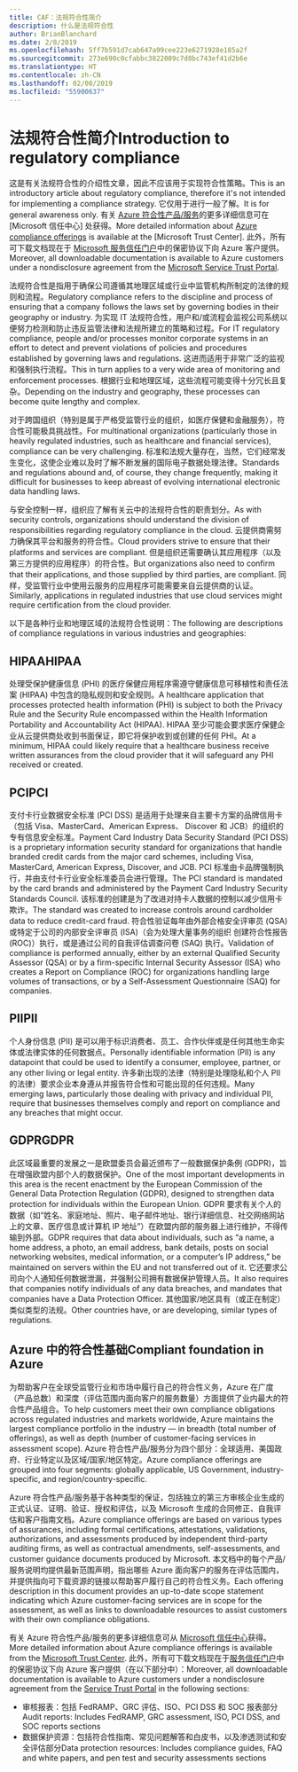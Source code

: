 ```yaml
---
title: CAF：法规符合性简介
description: 什么是法规符合性
author: BrianBlanchard
ms.date: 2/8/2019
ms.openlocfilehash: 5ff7b591d7cab647a99cee223e6271928e185a2f
ms.sourcegitcommit: 273e690c0cfabbc3822089c7d8bc743ef41d2b6e
ms.translationtype: HT
ms.contentlocale: zh-CN
ms.lasthandoff: 02/08/2019
ms.locfileid: "55900637"
---
```

# <a name="introduction-to-regulatory-compliance"></a><span data-ttu-id="866b3-103">法规符合性简介</span><span class="sxs-lookup"><span data-stu-id="866b3-103">Introduction to regulatory compliance</span></span>

<span data-ttu-id="866b3-104">这是有关法规符合性的介绍性文章，因此不应该用于实现符合性策略。</span><span class="sxs-lookup"><span data-stu-id="866b3-104">This is an introductory article about regulatory compliance, therefore it's not intended for implementing a compliance strategy.</span></span> <span data-ttu-id="866b3-105">它仅用于进行一般了解。</span><span class="sxs-lookup"><span data-stu-id="866b3-105">It is for general awareness only.</span></span> <span data-ttu-id="866b3-106">有关 [Azure 符合性产品/服务](https://aka.ms/allcompliance)的更多详细信息可在 [Microsoft 信任中心] 处获得。</span><span class="sxs-lookup"><span data-stu-id="866b3-106">More detailed information about [Azure compliance offerings](https://aka.ms/allcompliance) is available at the [Microsoft Trust Center].</span></span> <span data-ttu-id="866b3-107">此外，所有可下载文档现在于 [Microsoft 服务信任门户](https://servicetrust.microsoft.com/)中的保密协议下向 Azure 客户提供。</span><span class="sxs-lookup"><span data-stu-id="866b3-107">Moreover, all downloadable documentation is available to Azure customers under a nondisclosure agreement from the [Microsoft Service Trust Portal](https://servicetrust.microsoft.com/).</span></span>

<span data-ttu-id="866b3-108">法规符合性是指用于确保公司遵循其地理区域或行业中监管机构所制定的法律的规则和流程。</span><span class="sxs-lookup"><span data-stu-id="866b3-108">Regulatory compliance refers to the discipline and process of ensuring that a company follows the laws set by governing bodies in their geography or industry.</span></span> <span data-ttu-id="866b3-109">为实现 IT 法规符合性，用户和/或流程会监视公司系统以便努力检测和防止违反监管法律和法规所建立的策略和过程。</span><span class="sxs-lookup"><span data-stu-id="866b3-109">For IT regulatory compliance, people and/or processes monitor corporate systems in an effort to detect and prevent violations of policies and procedures established by governing laws and regulations.</span></span> <span data-ttu-id="866b3-110">这进而适用于非常广泛的监视和强制执行流程。</span><span class="sxs-lookup"><span data-stu-id="866b3-110">This in turn applies to a very wide area of monitoring and enforcement processes.</span></span> <span data-ttu-id="866b3-111">根据行业和地理区域，这些流程可能变得十分冗长且复杂。</span><span class="sxs-lookup"><span data-stu-id="866b3-111">Depending on the industry and geography, these processes can become quite lengthy and complex.</span></span>

<span data-ttu-id="866b3-112">对于跨国组织（特别是属于严格受监管行业的组织，如医疗保健和金融服务），符合性可能极具挑战性。</span><span class="sxs-lookup"><span data-stu-id="866b3-112">For multinational organizations (particularly those in heavily regulated industries, such as healthcare and financial services), compliance can be very challenging.</span></span> <span data-ttu-id="866b3-113">标准和法规大量存在，当然，它们经常发生变化，这使企业难以及时了解不断发展的国际电子数据处理法律。</span><span class="sxs-lookup"><span data-stu-id="866b3-113">Standards and regulations abound and, of course, they change frequently, making it difficult for businesses to keep abreast of evolving international electronic data handling laws.</span></span>

<span data-ttu-id="866b3-114">与安全控制一样，组织应了解有关云中的法规符合性的职责划分。</span><span class="sxs-lookup"><span data-stu-id="866b3-114">As with security controls, organizations should understand the division of responsibilities regarding regulatory compliance in the cloud.</span></span> <span data-ttu-id="866b3-115">云提供商需努力确保其平台和服务的符合性。</span><span class="sxs-lookup"><span data-stu-id="866b3-115">Cloud providers strive to ensure that their platforms and services are compliant.</span></span> <span data-ttu-id="866b3-116">但是组织还需要确认其应用程序（以及第三方提供的应用程序）的符合性。</span><span class="sxs-lookup"><span data-stu-id="866b3-116">But organizations also need to confirm that their applications, and those supplied by third parties, are compliant.</span></span> <span data-ttu-id="866b3-117">同样，受监管行业中使用云服务的应用程序可能需要来自云提供商的认证。</span><span class="sxs-lookup"><span data-stu-id="866b3-117">Similarly, applications in regulated industries that use cloud services might require certification from the cloud provider.</span></span>

<span data-ttu-id="866b3-118">以下是各种行业和地理区域的法规符合性说明：</span><span class="sxs-lookup"><span data-stu-id="866b3-118">The following are descriptions of compliance regulations in various industries and geographies:</span></span>

## <a name="hipaa"></a><span data-ttu-id="866b3-119">HIPAA</span><span class="sxs-lookup"><span data-stu-id="866b3-119">HIPAA</span></span>

<span data-ttu-id="866b3-120">处理受保护健康信息 (PHI) 的医疗保健应用程序需遵守健康信息可移植性和责任法案 (HIPAA) 中包含的隐私规则和安全规则。</span><span class="sxs-lookup"><span data-stu-id="866b3-120">A healthcare application that processes protected health information (PHI) is subject to both the Privacy Rule and the Security Rule encompassed within the Health Information Portability and Accountability Act (HIPAA).</span></span> <span data-ttu-id="866b3-121">HIPAA 至少可能会要求医疗保健企业从云提供商处收到书面保证，即它将保护收到或创建的任何 PHI。</span><span class="sxs-lookup"><span data-stu-id="866b3-121">At a minimum, HIPAA could likely require that a healthcare business receive written assurances from the cloud provider that it will safeguard any PHI received or created.</span></span>

## <a name="pci"></a><span data-ttu-id="866b3-122">PCI</span><span class="sxs-lookup"><span data-stu-id="866b3-122">PCI</span></span>

<span data-ttu-id="866b3-123">支付卡行业数据安全标准 (PCI DSS) 是适用于处理来自主要卡方案的品牌信用卡（包括 Visa、MasterCard、American Express、 Discover 和 JCB）的组织的专有信息安全标准。</span><span class="sxs-lookup"><span data-stu-id="866b3-123">Payment Card Industry Data Security Standard (PCI DSS) is a proprietary information security standard for organizations that handle branded credit cards from the major card schemes, including Visa, MasterCard, American Express, Discover, and JCB.</span></span> <span data-ttu-id="866b3-124">PCI 标准由卡品牌强制执行，并由支付卡行业安全标准委员会进行管理。</span><span class="sxs-lookup"><span data-stu-id="866b3-124">The PCI standard is mandated by the card brands and administered by the Payment Card Industry Security Standards Council.</span></span> <span data-ttu-id="866b3-125">该标准的创建是为了改进对持卡人数据的控制以减少信用卡欺诈。</span><span class="sxs-lookup"><span data-stu-id="866b3-125">The standard was created to increase controls around cardholder data to reduce credit-card fraud.</span></span> <span data-ttu-id="866b3-126">符合性验证每年由外部合格安全评审员 (QSA) 或特定于公司的内部安全评审员 (ISA)（会为处理大量事务的组织 创建符合性报告 (ROC)）执行，或是通过公司的自我评估调查问卷 (SAQ) 执行。</span><span class="sxs-lookup"><span data-stu-id="866b3-126">Validation of compliance is performed annually, either by an external Qualified Security Assessor (QSA) or by a firm-specific Internal Security Assessor (ISA) who creates a Report on Compliance (ROC) for organizations handling large volumes of transactions, or by a Self-Assessment Questionnaire (SAQ) for companies.</span></span>

## <a name="pii"></a><span data-ttu-id="866b3-127">PII</span><span class="sxs-lookup"><span data-stu-id="866b3-127">PII</span></span>

<span data-ttu-id="866b3-128">个人身份信息 (PII) 是可以用于标识消费者、员工、合作伙伴或是任何其他生命实体或法律实体的任何数据点。</span><span class="sxs-lookup"><span data-stu-id="866b3-128">Personally identifiable information (PII) is any datapoint that could be used to identify a consumer, employee, partner, or any other living or legal entity.</span></span> <span data-ttu-id="866b3-129">许多新出现的法律（特别是处理隐私和个人 PII 的法律）要求企业本身遵从并报告符合性和可能出现的任何违规。</span><span class="sxs-lookup"><span data-stu-id="866b3-129">Many emerging laws, particularly those dealing with privacy and individual PII, require that businesses themselves comply and report on compliance and any breaches that might occur.</span></span>

## <a name="gdpr"></a><span data-ttu-id="866b3-130">GDPR</span><span class="sxs-lookup"><span data-stu-id="866b3-130">GDPR</span></span>

<span data-ttu-id="866b3-131">此区域最重要的发展之一是欧盟委员会最近颁布了一般数据保护条例 (GDPR)，旨在增强欧盟内部个人的数据保护。</span><span class="sxs-lookup"><span data-stu-id="866b3-131">One of the most important developments in this area is the recent enactment by the European Commission of the General Data Protection Regulation (GDPR), designed to strengthen data protection for individuals within the European Union.</span></span> <span data-ttu-id="866b3-132">GDPR 要求有关个人的数据（如“姓名、家庭地址、照片、电子邮件地址、银行详细信息、社交网络网站上的文章、医疗信息或计算机 IP 地址”）在欧盟内部的服务器上进行维护，不得传输到外部。</span><span class="sxs-lookup"><span data-stu-id="866b3-132">GDPR requires that data about individuals, such as “a name, a home address, a photo, an email address, bank details, posts on social networking websites, medical information, or a computer’s IP address,” be maintained on servers within the EU and not transferred out of it.</span></span> <span data-ttu-id="866b3-133">它还要求公司向个人通知任何数据泄漏，并强制公司拥有数据保护管理人员。</span><span class="sxs-lookup"><span data-stu-id="866b3-133">It also requires that companies notify individuals of any data breaches, and mandates that companies have a Data Protection Officer.</span></span> <span data-ttu-id="866b3-134">其他国家/地区具有（或正在制定）类似类型的法规。</span><span class="sxs-lookup"><span data-stu-id="866b3-134">Other countries have, or are developing, similar types of regulations.</span></span>

## <a name="compliant-foundation-in-azure"></a><span data-ttu-id="866b3-135">Azure 中的符合性基础</span><span class="sxs-lookup"><span data-stu-id="866b3-135">Compliant foundation in Azure</span></span>

<span data-ttu-id="866b3-136">为帮助客户在全球受监管行业和市场中履行自己的符合性义务，Azure 在广度（产品总数）和深度（评估范围内面向客户的服务数量）方面提供了业内最大的符合性产品组合。</span><span class="sxs-lookup"><span data-stu-id="866b3-136">To help customers meet their own compliance obligations across regulated industries and markets worldwide, Azure maintains the largest compliance portfolio in the industry &mdash; in breadth (total number of offerings), as well as depth (number of customer-facing services in assessment scope).</span></span> <span data-ttu-id="866b3-137">Azure 符合性产品/服务分为四个部分：全球适用、美国政府、行业特定以及区域/国家/地区特定。</span><span class="sxs-lookup"><span data-stu-id="866b3-137">Azure compliance offerings are grouped into four segments: globally applicable, US Government, industry-specific, and region/country-specific.</span></span>

<span data-ttu-id="866b3-138">Azure 符合性产品/服务基于各种类型的保证，包括独立的第三方审核企业生成的正式认证、证明、验证、授权和评估，以及 Microsoft 生成的合同修正、自我评估和客户指南文档。</span><span class="sxs-lookup"><span data-stu-id="866b3-138">Azure compliance offerings are based on various types of assurances, including formal certifications, attestations, validations, authorizations, and assessments produced by independent third-party auditing firms, as well as contractual amendments, self-assessments, and customer guidance documents produced by Microsoft.</span></span> <span data-ttu-id="866b3-139">本文档中的每个产品/服务说明均提供最新范围声明，指出哪些 Azure 面向客户的服务在评估范围内，并提供指向可下载资源的链接以帮助客户履行自己的符合性义务。</span><span class="sxs-lookup"><span data-stu-id="866b3-139">Each offering description in this document provides an up-to-date scope statement indicating which Azure customer-facing services are in scope for the assessment, as well as links to downloadable resources to assist customers with their own compliance obligations.</span></span>

<span data-ttu-id="866b3-140">有关 Azure 符合性产品/服务的更多详细信息可从 [Microsoft 信任中心](/trustcenter/compliance/complianceofferings)获得。</span><span class="sxs-lookup"><span data-stu-id="866b3-140">More detailed information about Azure compliance offerings is available from the [Microsoft Trust Center](/trustcenter/compliance/complianceofferings).</span></span> <span data-ttu-id="866b3-141">此外，所有可下载文档现在于[服务信任门户](https://servicetrust.microsoft.com)中的保密协议下向 Azure 客户提供（在以下部分中）：</span><span class="sxs-lookup"><span data-stu-id="866b3-141">Moreover, all downloadable documentation is available to Azure customers under a nondisclosure agreement from the [Service Trust Portal](https://servicetrust.microsoft.com) in the following sections:</span></span>

* <span data-ttu-id="866b3-142">审核报表：包括 FedRAMP、GRC 评估、ISO、PCI DSS 和 SOC 报表部分</span><span class="sxs-lookup"><span data-stu-id="866b3-142">Audit reports: Includes FedRAMP, GRC assessment, ISO, PCI DSS, and SOC reports sections</span></span>
* <span data-ttu-id="866b3-143">数据保护资源：包括符合性指南、常见问题解答和白皮书，以及渗透测试和安全评估部分</span><span class="sxs-lookup"><span data-stu-id="866b3-143">Data protection resources: Includes compliance guides, FAQ and white papers, and pen test and security assessments sections</span></span>

